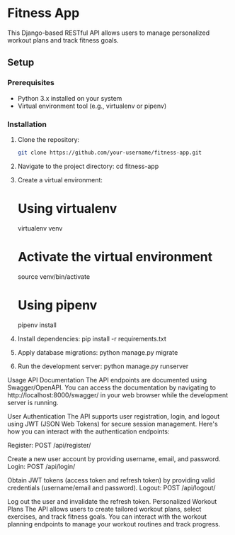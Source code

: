 # Fitness App

This Django-based RESTful API allows users to manage personalized workout plans and track fitness goals.

## Setup

### Prerequisites
- Python 3.x installed on your system
- Virtual environment tool (e.g., virtualenv or pipenv)

### Installation

1. Clone the repository:
   ```bash
   git clone https://github.com/your-username/fitness-app.git

2. Navigate to the project directory:
   cd fitness-app

3. Create a virtual environment:
    # Using virtualenv
    virtualenv venv
    # Activate the virtual environment
    source venv/bin/activate

    # Using pipenv
    pipenv install

4. Install dependencies:
    pip install -r requirements.txt

5. Apply database migrations:
    python manage.py migrate

6. Run the development server:
    python manage.py runserver

Usage
API Documentation
The API endpoints are documented using Swagger/OpenAPI. You can access the documentation by navigating to http://localhost:8000/swagger/ in your web browser while the development server is running.

User Authentication
The API supports user registration, login, and logout using JWT (JSON Web Tokens) for secure session management. Here's how you can interact with the authentication endpoints:

Register: POST /api/register/

Create a new user account by providing username, email, and password.
Login: POST /api/login/

Obtain JWT tokens (access token and refresh token) by providing valid credentials (username/email and password).
Logout: POST /api/logout/

Log out the user and invalidate the refresh token.
Personalized Workout Plans
The API allows users to create tailored workout plans, select exercises, and track fitness goals. You can interact with the workout planning endpoints to manage your workout routines and track progress.



